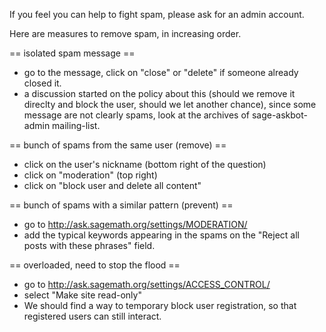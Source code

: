 If you feel you can help to fight spam, please ask for an admin account.

Here are measures to remove spam, in increasing order.

== isolated spam message ==
 * go to the message, click on "close" or "delete" if someone already closed it.
 * a discussion started on the policy about this (should we remove it direclty and block the user, should we let another chance), since some message are not clearly spams, look at the archives of sage-askbot-admin mailing-list.

== bunch of spams from the same user (remove) ==
 * click on the user's nickname (bottom right of the question)
 * click on "moderation" (top right)
 * click on "block user and delete all content"

== bunch of spams with a similar pattern (prevent) ==
 * go to http://ask.sagemath.org/settings/MODERATION/
 * add the typical keywords appearing in the spams on the "Reject all posts with these phrases" field.

== overloaded, need to stop the flood ==
 * go to http://ask.sagemath.org/settings/ACCESS_CONTROL/
 * select "Make site read-only"
 * We should find a way to temporary block user registration, so that registered users can still interact.
